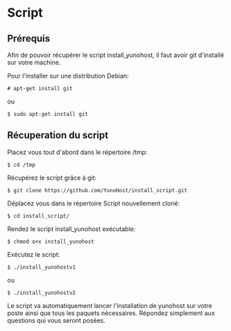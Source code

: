 # Script

## Prérequis

Afin de pouvoir récupérer le script install_yunohost, il faut avoir git d'installé sur votre machine.

Pour l'installer sur une distribution Debian:

    # apt-get install git

ou

    $ sudo apt-get install git

## Récuperation du script

Placez vous tout d'abord dans le répertoire /tmp:

    $ cd /tmp

Récupérez le script grâce à git:

    $ git clone https://github.com/YunoHost/install_script.git

Déplacez vous dans le répertoire Script nouvellement cloné:

    $ cd install_script/

Rendez le script install_yunohost exécutable:

    $ chmod o+x install_yunohost

Exécutez le script:

    $ ./install_yunohostv1

ou

    $ ./install_yunohostv2


Le script va automatiquement lancer l'installation de yunohost sur votre poste ainsi que tous les paquets nécessaires. Répondez simplement aux questions qui vous seront posées.
